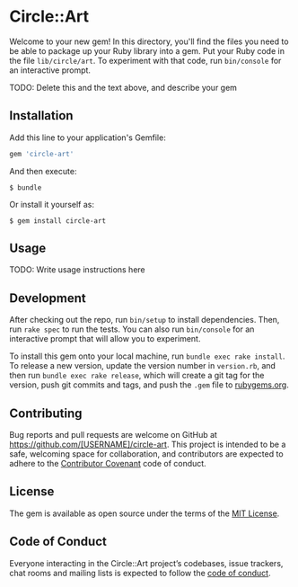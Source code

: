 # Circle::Art

Welcome to your new gem! In this directory, you'll find the files you need to be able to package up your Ruby library into a gem. Put your Ruby code in the file `lib/circle/art`. To experiment with that code, run `bin/console` for an interactive prompt.

TODO: Delete this and the text above, and describe your gem

## Installation

Add this line to your application's Gemfile:

```ruby
gem 'circle-art'
```

And then execute:

    $ bundle

Or install it yourself as:

    $ gem install circle-art

## Usage

TODO: Write usage instructions here

## Development

After checking out the repo, run `bin/setup` to install dependencies. Then, run `rake spec` to run the tests. You can also run `bin/console` for an interactive prompt that will allow you to experiment.

To install this gem onto your local machine, run `bundle exec rake install`. To release a new version, update the version number in `version.rb`, and then run `bundle exec rake release`, which will create a git tag for the version, push git commits and tags, and push the `.gem` file to [rubygems.org](https://rubygems.org).

## Contributing

Bug reports and pull requests are welcome on GitHub at https://github.com/[USERNAME]/circle-art. This project is intended to be a safe, welcoming space for collaboration, and contributors are expected to adhere to the [Contributor Covenant](http://contributor-covenant.org) code of conduct.

## License

The gem is available as open source under the terms of the [MIT License](https://opensource.org/licenses/MIT).

## Code of Conduct

Everyone interacting in the Circle::Art project’s codebases, issue trackers, chat rooms and mailing lists is expected to follow the [code of conduct](https://github.com/[USERNAME]/circle-art/blob/master/CODE_OF_CONDUCT.md).
